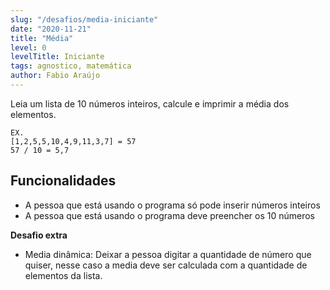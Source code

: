 ```yaml
---
slug: "/desafios/media-iniciante"
date: "2020-11-21"
title: "Média"
level: 0
levelTitle: Iniciante
tags: agnostico, matemática
author: Fabio Araújo
---
```


Leia um lista de 10 números inteiros, calcule e imprimir a média dos elementos.

```
EX. 
[1,2,5,5,10,4,9,11,3,7] = 57  
57 / 10 = 5,7
```

## Funcionalidades

- A pessoa que está usando o programa só pode inserir números inteiros
- A pessoa que está usando o programa deve preencher os 10 números

**Desafio extra**

- Media dinâmica: Deixar a pessoa digitar a quantidade de número que quiser, nesse caso a media deve ser calculada com a quantidade de elementos da lista.
